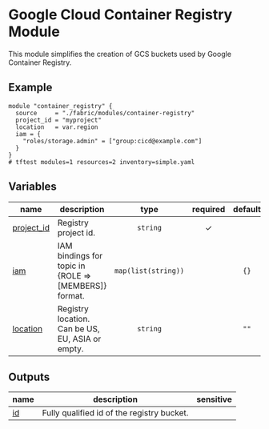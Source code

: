 # Google Cloud Container Registry Module

This module simplifies the creation of GCS buckets used by Google Container Registry.

## Example

```hcl
module "container_registry" {
  source     = "./fabric/modules/container-registry"
  project_id = "myproject"
  location   = var.region
  iam = {
    "roles/storage.admin" = ["group:cicd@example.com"]
  }
}
# tftest modules=1 resources=2 inventory=simple.yaml
```
<!-- BEGIN TFDOC -->

## Variables

| name | description | type | required | default |
|---|---|:---:|:---:|:---:|
| [project_id](variables.tf#L29) | Registry project id. | <code>string</code> | ✓ |  |
| [iam](variables.tf#L17) | IAM bindings for topic in {ROLE => [MEMBERS]} format. | <code>map&#40;list&#40;string&#41;&#41;</code> |  | <code>&#123;&#125;</code> |
| [location](variables.tf#L23) | Registry location. Can be US, EU, ASIA or empty. | <code>string</code> |  | <code>&#34;&#34;</code> |

## Outputs

| name | description | sensitive |
|---|---|:---:|
| [id](outputs.tf#L17) | Fully qualified id of the registry bucket. |  |

<!-- END TFDOC -->
